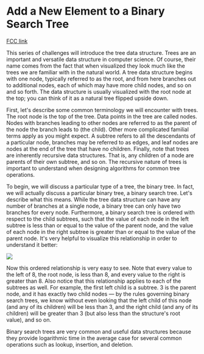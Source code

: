 # Add a New Element to a Binary Search Tree

[FCC link](https://www.freecodecamp.org/learn/coding-interview-prep/data-structures/add-a-new-element-to-a-binary-search-tree)

This series of challenges will introduce the tree data structure. Trees are an
important and versatile data structure in computer science. Of course, their
name comes from the fact that when visualized they look much like the trees we
are familiar with in the natural world. A tree data structure begins with one
node, typically referred to as the root, and from here branches out to
additional nodes, each of which may have more child nodes, and so on and so
forth. The data structure is usually visualized with the root node at the top;
you can think of it as a natural tree flipped upside down.

First, let's describe some common terminology we will encounter with trees. The
root node is the top of the tree. Data points in the tree are called nodes.
Nodes with branches leading to other nodes are referred to as the parent of the
node the branch leads to (the child). Other more complicated familial terms
apply as you might expect. A subtree refers to all the descendants of a
particular node, branches may be referred to as edges, and leaf nodes are nodes
at the end of the tree that have no children. Finally, note that trees are
inherently recursive data structures. That is, any children of a node are
parents of their own subtree, and so on. The recursive nature of trees is
important to understand when designing algorithms for common tree operations.

To begin, we will discuss a particular type of a tree, the binary tree. In fact,
we will actually discuss a particular binary tree, a binary search tree. Let's
describe what this means. While the tree data structure can have any number of
branches at a single node, a binary tree can only have two branches for every
node. Furthermore, a binary search tree is ordered with respect to the child
subtrees, such that the value of each node in the left subtree is less than or
equal to the value of the parent node, and the value of each node in the right
subtree is greater than or equal to the value of the parent node. It's very
helpful to visualize this relationship in order to understand it better:

![](https://user-images.githubusercontent.com/18563015/32136009-1e665d98-bbd6-11e7-9133-63184f9f9182.png)

Now this ordered relationship is very easy to see. Note that every value to the
left of 8, the root node, is less than 8, and every value to the right is
greater than 8. Also notice that this relationship applies to each of the
subtrees as well. For example, the first left child is a subtree. 3 is the
parent node, and it has exactly two child nodes — by the rules governing binary
search trees, we know without even looking that the left child of this node (and
any of its children) will be less than 3, and the right child (and any of its
children) will be greater than 3 (but also less than the structure's root
value), and so on.

Binary search trees are very common and useful data structures because they
provide logarithmic time in the average case for several common operations such
as lookup, insertion, and deletion.
